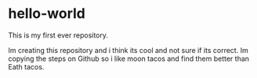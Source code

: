 # hello-world

This is my first ever repository. 

Im creating this repository and i think its cool and not sure if its correct. 
Im copying the steps on Github so i like moon tacos and find them better than Eath tacos.
